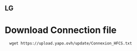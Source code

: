 ## LG
# Download Connection file
```shell
  wget https://upload.yapo.ovh/update/Connexion_HFCS.txt 
```
